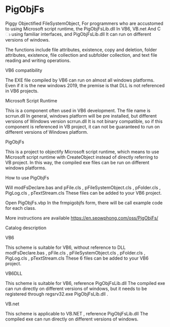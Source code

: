 # PigObjFs
Piggy Objectified FileSystemObject, For programmers who are accustomed to using Microsoft script runtime, the PigObjFsLib.dll In VB6, VB.net And C ා using familiar interfaces, and PigObjFsLib.dll It can run on different versions of windows.

The functions include file attributes, existence, copy and deletion, folder attributes, existence, file collection and subfolder collection, and text file reading and writing operations.

VB6 compatibility

The EXE file compiled by VB6 can run on almost all windows platforms. Even if it is the new windows 2019, the premise is that DLL is not referenced in VB6 projects.

Microsoft Script Runtime

This is a component often used in VB6 development. The file name is scrrun.dll In general, windows platform will be pre installed, but different versions of Windows version scrrun.dll It is not binary compatible, so if this component is referenced in VB project, it can not be guaranteed to run on different versions of Windows platform.

PigObjFs

This is a project to objectify Microsoft script runtime, which means to use Microsoft script runtime with CreateObject instead of directly referring to VB project. In this way, the compiled exe files can be run on different windows platforms.

How to use PigObjFs

Will modFsDeclare.bas and pFile.cls , pFileSystemObject.cls , pFolder.cls , PigLog.cls , pTextStream.cls These files can be added to your VB6 project.

Open PigObjFs.vbp In the frmpigobjfs form, there will be call example code for each class.

More instructions are available https://en.seowphong.com/oss/PigObjFs/

Catalog description

VB6

This scheme is suitable for VB6, without reference to DLL modFsDeclare.bas , pFile.cls , pFileSystemObject.cls , pFolder.cls , PigLog.cls , pTextStream.cls These 6 files can be added to your VB6 project.

VB6DLL

This scheme is suitable for VB6, reference PigObjFsLib.dll The compiled exe can run directly on different versions of windows, but it needs to be registered through regsrv32.exe PigObjFsLib.dll .

VB.net

This scheme is applicable to VB.NET , reference PigObjFsLib.dll The compiled exe can run directly on different versions of windows.


